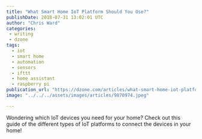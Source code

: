 ```yaml
---
title: "What Smart Home IoT Platform Should You Use?"
publishDate: 2018-07-31 13:02:01 UTC
author: "Chris Ward"
categories:
 - writing
 - dzone
tags:
  - iot
  - smart home
  - automation
  - sensors
  - ifttt
  - home assistant
  - raspberry pi
publication_url: "https://dzone.com/articles/what-smart-home-iot-platform-should-you-use"
image: "../../../assets/images/articles/9870974.jpeg"

---
```

Wondering which IoT devices you need for your home? Check out this guide of the different types of IoT platforms to connect the devices in your home!

